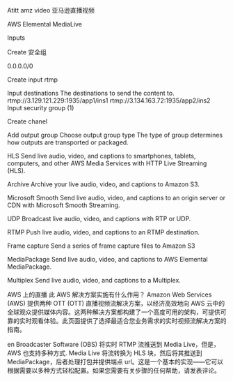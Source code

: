 Atitt amz video 亚马逊直播视频


AWS Elemental MediaLive


Inputs



Create 安全组

0.0.0.0/0


Create input rtmp

Input destinations
The destinations to send the content to.
rtmp://3.129.121.229:1935/app1/ins1
rtmp://3.134.163.72:1935/app2/ins2
Input security group (1)


Create chanel



Add output group
Choose output group type
The type of group determines how outputs are transported or packaged.

HLS
Send live audio, video, and captions to smartphones, tablets, computers, and other AWS Media Services with HTTP Live Streaming (HLS).

Archive
Archive your live audio, video, and captions to Amazon S3.

Microsoft Smooth
Send live audio, video, and captions to an origin server or CDN with Microsoft Smooth Streaming.

UDP
Broadcast live audio, video, and captions with RTP or UDP.

RTMP
Push live audio, video, and captions to an RTMP destination.

Frame capture
Send a series of frame capture files to Amazon S3

MediaPackage
Send live audio, video, and captions to AWS Elemental MediaPackage.

Multiplex
Send live audio, video, and captions to a Multiplex.





AWS 上的直播
此 AWS 解决方案实施有什么作用？
Amazon Web Services (AWS) 提供两种 OTT (OTT) 直播视频流解决方案，以经济高效地向 AWS 云中的全球观众提供媒体内容。这两种解决方案都构建了一个高度可用的架构，可提供可靠的实时观看体验。此页面提供了选择最适合您业务需求的实时视频流解决方案的指南。



en Broadcaster Software (OBS) 将实时 RTMP 流推送到 Media Live，但是，AWS 也支持多种方式. Media Live 将流转换为 HLS 块，然后将其推送到 MediaPackage，后者处理打包并提供端点 url。这是一个基本的实现——它可以根据需要以多种方式轻松配置。如果您需要有关步骤的任何帮助，请发表评论。
